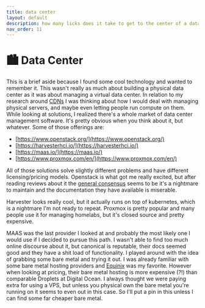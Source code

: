 ```yaml
---
title: data center
layout: default
description: how many licks does it take to get to the center of a data center?
nav_order: 11
---
```


# 🏙️ Data Center

This is a brief aside because I found some cool technology and wanted to remember it. This wasn't really as much about building a physical data center as it was about managing a virtual data center. In relation to my research around [CDNs](../cdn/) I was thinking about how I would deal with managing physical servers, and maybe even letting people run compute on them. While looking at solutions, I realized there's a whole market of data center management software. It's pretty obvious when you think about it, but whatever. Some of those offerings are:

- [https://www.openstack.org/](https://www.openstack.org/)
- [https://harvesterhci.io/](https://harvesterhci.io/)
- [https://maas.io/](https://maas.io/)
- [https://www.proxmox.com/en/](https://www.proxmox.com/en/)

All of those solutions solve slightly different problems and have different licensing/pricing models. Openstack is what got me really excited, but after reading reviews about it the [general consensus](https://news.ycombinator.com/item?id=33274744) seems to be it's a nightmare to maintain and the documentation they have available is miserable.

Harvester looks really cool, but it actually runs on top of kubernetes, which is a nightmare I'm not ready to repeat. Proxmox is pretty popular and many people use it for managing homelabs, but it's closed source and pretty expensive.

MAAS was the last provider I looked at and probably the most likely one I would use if I decided to pursue this path. I wasn't able to find too much online discourse about it, but canonical is reputable, their docs seemed good and they have a shit load of functionality. I played around with the idea of grabbing some bare metal and trying it out. I was already familiar with some bare metal hosting providers and [Equinix](https://equinix.com) was my favorite. However when looking at pricing, their bare metal hosting is more expensive (?!) than comparable Droplets at Digital Ocean. I always thought we were paying extra for using a VPS, but unless you physical own the bare metal you're running on it seems to even out in this case. So I'll put a pin in this unless I can find some far cheaper bare metal.
